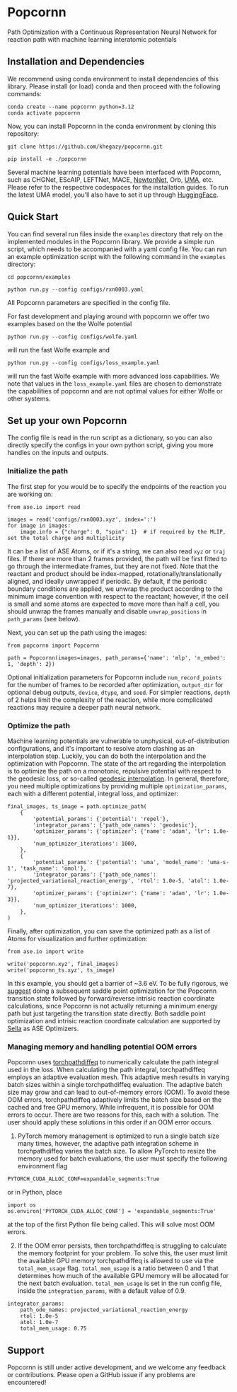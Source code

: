 # Popcornn
Path Optimization with a Continuous Representation Neural Network for reaction path with machine learning interatomic potentials

## Installation and Dependencies
We recommend using conda environment to install dependencies of this library. Please install (or load) conda and then proceed with the following commands:
```
conda create --name popcornn python=3.12
conda activate popcornn
```

Now, you can install Popcornn in the conda environment by cloning this repository:
```
git clone https://github.com/khegazy/popcornn.git

pip install -e ./popcornn
```
Several machine learning potentials have been interfaced with Popcornn, such as CHGNet, EScAIP, LEFTNet, MACE, [NewtonNet](https://github.com/THGLab/NewtonNet), Orb, [UMA](https://github.com/facebookresearch/fairchem), etc. Please refer to the respective codespaces for the installation guides. To run the latest UMA model, you'll also have to set it up through [HuggingFace](https://rowansci.com/blog/how-to-run-open-molecules-2025).

## Quick Start
You can find several run files inside the `examples` directory that rely on the implemented modules in the Popcornn library. We provide a simple run script, which needs to be accompanied with a yaml config file. You can run an example optimization script with the following command in the `examples` directory:
```
cd popcornn/examples

python run.py --config configs/rxn0003.yaml
```
All Popcornn parameters are specified in the config file.

For fast development and playing around with popcornn we offer two examples based on the the Wolfe potential
```
python run.py --config configs/wolfe.yaml
```
will run the fast Wolfe example and 
```
python run.py --config configs/loss_example.yaml
```
will run the fast Wolfe example with more advanced loss capabilities. We note that values in the `loss_example.yaml` files are chosen to demonstrate the capabilities of popcornn and are not optimal values for either Wolfe or other systems.

## Set up your own Popcornn
The config file is read in the run script as a dictionary, so you can also directly specify the configs in your own python script, giving you more handles on the inputs and outputs.

### Initialize the path
The first step for you would be to specify the endpoints of the reaction you are working on:
```
from ase.io import read

images = read('configs/rxn0003.xyz', index=':')
for image in images:
    image.info = {"charge": 0, "spin": 1}  # if required by the MLIP, set the total charge and multiplicity
```
It can be a list of ASE Atoms, or if it's a string, we can also read `xyz` or `traj` files. If there are more than 2 frames provided, the path will be first fitted to go through the intermediate frames, but they are not fixed. Note that the reactant and product should be index-mapped, rotationally/translationally aligned, and ideally unwrapped if periodic. By default, if the periodic boundary conditions are applied, we unwrap the product according to the minimum image convention with respect to the reactant; however, if the cell is small and some atoms are expected to move more than half a cell, you should unwrap the frames manually and disable `unwrap_positions` in `path_params` (see below).

Next, you can set up the path using the images:
```
from popcornn import Popcornn

path = Popcornn(images=images, path_params={'name': 'mlp', 'n_embed': 1, 'depth': 2})
```
Optional initialization parameters for Popcornn include `num_record_points` for the number of frames to be recorded after optimization, `output_dir` for optional debug outputs, `device`, `dtype`, and `seed`. For simpler reactions, `depth` of 2 helps limit the complexity of the reaction, while more complicated reactions may require a deeper path neural network.

### Optimize the path
Machine learning potentials are vulnerable to unphysical, out-of-distribution configurations, and it's important to resolve atom clashing as an interpolation step. Luckily, you can do both the interpolation and the optimization with Popcornn. The state of the art regarding the interpolation is to optimize the path on a monotonic, repulsive potential with respect to the geodesic loss, or so-called [geodesic interpolation](https://pubs.aip.org/aip/jcp/article/150/16/164103/198363/Geodesic-interpolation-for-reaction-pathways). In general, therefore, you need multiple optimizations by providing multiple `optimization_params`, each with a different potential, integral loss, and optimizer:
```
final_images, ts_image = path.optimize_path(
    {
        'potential_params': {'potential': 'repel'},
        'integrator_params': {'path_ode_names': 'geodesic'},
        'optimizer_params': {'optimizer': {'name': 'adam', 'lr': 1.0e-1}},
        'num_optimizer_iterations': 1000,
    },
    {
        'potential_params': {'potential': 'uma', 'model_name': 'uma-s-1', 'task_name': 'omol'},
        'integrator_params': {'path_ode_names': 'projected_variational_reaction_energy', 'rtol': 1.0e-5, 'atol': 1.0e-7},
        'optimizer_params': {'optimizer': {'name': 'adam', 'lr': 1.0e-3}},
        'num_optimizer_iterations': 1000,
    },
)
```
Finally, after optimization, you can save the optimized path as a list of Atoms for visualization and further optimization:
```
from ase.io import write

write('popcornn.xyz', final_images)
write('popcornn_ts.xyz', ts_image)
```
In this example, you should get a barrier of ~3.6 eV. To be fully rigorous, we [suggest](https://www.nature.com/articles/s41467-024-52481-5) doing a subsequent saddle point optimization for the Popcornn transition state followed by forward/reverse intrisic reaction coordinate calculations, since Popcornn is not actually returning a minimum energy path but just targeting the transition state directly. Both saddle point optimization and intrisic reaction coordinate calculation are supported by [Sella](https://github.com/zadorlab/sella/tree/master) as ASE Optimizers.

### Managing memory and handling potential OOM errors
Popcornn uses [torchpathdiffeq](https://github.com/khegazy/torchpathdiffeq/tree/main) to numerically calculate the path integral used in the loss. When calculating the path integral, torchpathdiffeq employs an adaptive evaluation mesh. This adaptive mesh results in varying batch sizes within a single torchpathdiffeq evaluation. The adaptive batch size may grow and can lead to out-of-memory errors (OOM). To avoid these OOM errors, torchpathdiffeq adaptively limits the batch size based on the cached and free GPU memory. While infrequent, it is possible for OOM errors to occur. There are two reasons for this, each with a solution. The user should apply these solutions in this order if an OOM error occurs.
1. PyTorch memory management is optimized to run a single batch size many times, however, the adaptive path integration scheme in torchpathdiffeq varies the batch size. To allow PyTorch to resize the memory used for batch evaluations, the user must specify the following environment flag
```
PYTORCH_CUDA_ALLOC_CONF=expandable_segments:True
```
or in Python, place
```
import os
os.environ['PYTORCH_CUDA_ALLOC_CONF'] = 'expandable_segments:True'
```
at the top of the first Python file being called. This will solve most OOM errors.

2. If the OOM error persists, then torchpathdiffeq is struggling to calculate the memory footprint for your problem. To solve this, the user must limit the available GPU memory torchpathdiffeq is allowed to use via the `total_mem_usage` flag. `total_mem_usage` is a ratio between 0 and 1 that determines how much of the available GPU memory will be allocated for the next batch evaluation. `total_mem_usage` is set in the run config file, inside the `integration_params`, with a default value of 0.9.
```
integrator_params: 
    path_ode_names: projected_variational_reaction_energy
    rtol: 1.0e-5
    atol: 1.0e-7
    total_mem_usage: 0.75
```


## Support

Popcornn is still under active development, and we welcome any feedback or contributions. Please open a GitHub issue if any problems are encountered!
